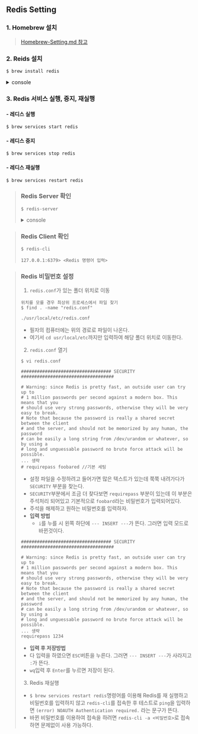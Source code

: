 ## Redis Setting

### __1. Homebrew 설치__
> [Homebrew-Setting.md 참고](/Mac-Setting/Homebrew-Settingbrew-Setting/Homebrew-Setting.md)

### __2. Reids 설치__
```shell
$ brew install redis
```

<details marakdown="1">
<summary>console</summary>

```shell
Running `brew update --auto-update`...
==> Auto-updated Homebrew!
Updated 1 tap (homebrew/core).
==> New Formulae
aztfy                      lexicon                    trzsz-go
evernote-backup            qbe

==> Downloading https://ghcr.io/v2/homebrew/core/redis/manifests/7.0.0
######################################################################## 100.0%
==> Downloading https://ghcr.io/v2/homebrew/core/redis/blobs/sha256:05a9eddf3ed9
==> Downloading from https://pkg-containers.githubusercontent.com/ghcr1/blobs/sh
######################################################################## 100.0%
==> Pouring redis--7.0.0.monterey.bottle.tar.gz
==> Caveats
To restart redis after an upgrade:
  brew services restart redis
Or, if you don't want/need a background service you can just run:
  /usr/local/opt/redis/bin/redis-server /usr/local/etc/redis.conf
==> Summary
🍺  /usr/local/Cellar/redis/7.0.0: 14 files, 2.6MB
==> Running `brew cleanup redis`...
Disable this behaviour by setting HOMEBREW_NO_INSTALL_CLEANUP.
Hide these hints with HOMEBREW_NO_ENV_HINTS (see `man brew`).

```

</details>

### __3. Redis 서비스 실행, 중지, 재실행__
#### - 레디스 실행
```shell
$ brew services start redis
```
#### - 레디스 중지
```shell
$ brew services stop redis
```
#### - 레디스 재실행
```shell
$ brew services restart redis
```

> ### __Redis Server 확인__
> ```shell
> $ redis-server
> ```
> <details marakdown="1">
> <summary>console</summary>
> 
> ```shell
> 2315:C 26 Jun 2022 13:22:38.668 # oO0OoO0OoO0Oo Redis is starting oO0OoO0OoO0Oo
> 2315:C 26 Jun 2022 13:22:38.668 # Redis version=7.0.0, bits=64, commit=00000000, modified=0, pid=2315, just started
> 2315:C 26 Jun 2022 13:22:38.668 # Warning: no config file specified, using the default config. In order to specify a config file use redis-server /path/to/redis.conf
> 2315:M 26 Jun 2022 13:22:38.669 * Increased maximum number of open files to 10032 (it was originally set to 256).
> 2315:M 26 Jun 2022 13:22:38.669 * monotonic clock: POSIX clock_gettime
>                 _._                                                  
>            _.-``__ ''-._                                             
>       _.-``    `.  `_.  ''-._           Redis 7.0.0 (00000000/0) 64 bit
>   .-`` .-```.  ```\/    _.,_ ''-._                                  
> (    '      ,       .-`  | `,    )     Running in standalone mode
> |`-._`-...-` __...-.``-._|'` _.-'|     Port: 6379
> |    `-._   `._    /     _.-'    |     PID: 0000
>   `-._    `-._  `-./  _.-'    _.-'                                   
> |`-._`-._    `-.__.-'    _.-'_.-'|                                  
> |    `-._`-._        _.-'_.-'    |           https://redis.io       
> `-._    `-._`-.__.-'_.-'    _.-'                                   
> |`-._`-._    `-.__.-'    _.-'_.-'|                                  
> |    `-._`-._        _.-'_.-'    |                                  
> `-._    `-._`-.__.-'_.-'    _.-'                                   
>       `-._    `-.__.-'    _.-'                                       
>           `-._        _.-'                                           
>               `-.__.-'                                               
>
> 2315:M 26 Jun 2022 13:22:38.670 # WARNING: The TCP backlog setting of 511 cannot be enforced because kern.ipc.somaxconn is set to the lower value of 128.
> 2315:M 26 Jun 2022 13:22:38.670 # Server initialized
> 2315:M 26 Jun 2022 13:22:38.671 * The AOF directory appendonlydir doesn't exist
> 2315:M 26 Jun 2022 13:22:38.671 * Ready to accept connections
> ```
>
> </details>

> ### __Redis Client 확인__
> ```shell
> $ redis-cli
> ```
> ```shell
> 127.0.0.1:6379> <Redis 명령어 입력>
> ```

> ### __Redis 비밀번호 설정__
> 1. ```redis.conf```가 있는 폴더 위치로 이동
> ```shell
> 위치를 모를 경우 최상위 프로세스에서 파일 찾기
> $ find . -name "redis.conf"
> ```
> ```shell
> ./usr/local/etc/redis.conf
> ```
> - 필자의 컴퓨터에는 위의 경로로 파일이 나온다.
> - 여기서 ```cd usr/local/etc```까지만 입력하여 해당 폴더 위치로 이동한다.
> 2. ```redis.conf``` 열기
> ```shell
> $ vi redis.conf
> ```
> ```shell
> ################################## SECURITY ###################################
>
> # Warning: since Redis is pretty fast, an outside user can try up to
> # 1 million passwords per second against a modern box. This means that you
> # should use very strong passwords, otherwise they will be very easy to break.
> # Note that because the password is really a shared secret between the client
> # and the server, and should not be memorized by any human, the password
> # can be easily a long string from /dev/urandom or whatever, so by using a
> # long and unguessable password no brute force attack will be possible.
> ... 생략
> # requirepass foobared //기본 세팅
> ```
> - 설정 파일을 수정하려고 들어가면 많은 텍스트가 있는데 쭉쭉 내려가다가 ```SECURITY``` 부분을 찾는다.
> - ```SECURITY```부분에서 조금 더 찾다보면 ```requirepass``` 부분이 있는데 이 부분은 주석처리 되어있고 기본적으로 ```foobard```라는 비밀번호가 입력되어있다.
> - 주석을 해제하고 원하는 비밀번호를 입력하자.
> - __입력 방법__
>   - ```i```를 누를 시 왼쪽 하단에 ```--- INSERT ---```가 뜬다. 그러면 입력 모드로 바뀐것이다.
> ```shell
> ################################## SECURITY ###################################
>
> # Warning: since Redis is pretty fast, an outside user can try up to
> # 1 million passwords per second against a modern box. This means that you
> # should use very strong passwords, otherwise they will be very easy to break.
> # Note that because the password is really a shared secret between the client
> # and the server, and should not be memorized by any human, the password
> # can be easily a long string from /dev/urandom or whatever, so by using a
> # long and unguessable password no brute force attack will be possible.
> ... 생략
> requirepass 1234
> ```
> - __입력 후 저장방법__
> - 다 입력을 하였으면 ```ESC```버튼을 누른다. 그러면 ```--- INSERT ---```가 사라지고 ```:```가 뜬다.
> - ```wq```입력 후 ```Enter```를 누르면 저장이 된다.
> 3. Redis 재실행
> - ```$ brew services restart redis```명령어를 이용해 Redis를 재 실행하고 비밀번호를 입력하지 않고 ```redis-cli```를 접속한 후 테스트로 ```ping```을 입력하면 ```(error) NOAUTH Authentication required.``` 라는 문구가 뜬다.
> - 바뀐 비밀번호를 이용하여 접속을 하려면 ```redis-cli -a <비밀번호>```로 접속하면 문제없이 사용 가능하다.
